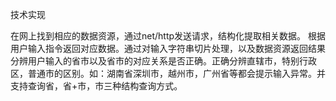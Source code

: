 技术实现

在网上找到相应的数据资源，通过net/http发送请求，结构化提取相关数据。 根据用户输入指令返回对应数据。通过对输入字符串切片处理，以及数据资源返回结果分辨用户输入的省市以及省市的对应关系是否正确。正确分辨直辖市，特别行政区，普通市的区别。如：湖南省深圳市，越州市，广州省等都会提示输入异常。并支持查询省，省+市，市三种结构查询方式。